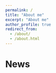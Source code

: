 ```yaml
---
permalink: /
title: "About me"
excerpt: "About me"
author_profile: true
redirect_from: 
  - /about/
  - /about.html
---
```




News
======

